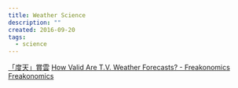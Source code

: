 ```yaml
---
title: Weather Science
description: ""
created: 2016-09-20
tags:
  - science
---
```


[「度天」賞雲](http://kids.weather.gov.hk/V2/eBook/ebook_cloud/m_ebook_index.htm)
[How Valid Are T.V. Weather Forecasts? - Freakonomics Freakonomics](http://freakonomics.com/2008/04/21/how-valid-are-tv-weather-forecasts/)
